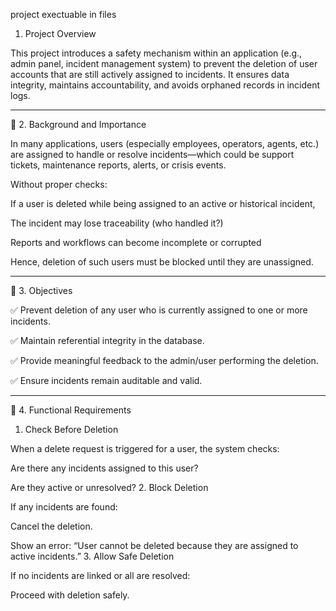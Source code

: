 project exectuable in files
1. Project Overview

This project introduces a safety mechanism within an application (e.g., admin panel, incident management system) to prevent the deletion of user accounts that are still actively assigned to incidents. It ensures data integrity, maintains accountability, and avoids orphaned records in incident logs.


---

🔷 2. Background and Importance

In many applications, users (especially employees, operators, agents, etc.) are assigned to handle or resolve incidents—which could be support tickets, maintenance reports, alerts, or crisis events.

Without proper checks:

If a user is deleted while being assigned to an active or historical incident,

The incident may lose traceability (who handled it?)

Reports and workflows can become incomplete or corrupted


Hence, deletion of such users must be blocked until they are unassigned.


---

🔷 3. Objectives

✅ Prevent deletion of any user who is currently assigned to one or more incidents.

✅ Maintain referential integrity in the database.

✅ Provide meaningful feedback to the admin/user performing the deletion.

✅ Ensure incidents remain auditable and valid.



---

🔷 4. Functional Requirements

1. Check Before Deletion

When a delete request is triggered for a user, the system checks:

Are there any incidents assigned to this user?

Are they active or unresolved?
2. Block Deletion

If any incidents are found:

Cancel the deletion.

Show an error: “User cannot be deleted because they are assigned to active incidents.”
3. Allow Safe Deletion

If no incidents are linked or all are resolved:

Proceed with deletion safely.
